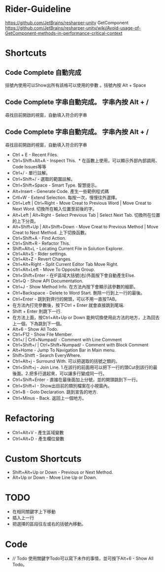 # Rider-Guideline
https://github.com/JetBrains/resharper-unity
GetComponent
https://github.com/JetBrains/resharper-unity/wiki/Avoid-usage-of-GetComponent-methods-in-performance-critical-context
# Shortcuts
## Code Complete 自動完成
 括號內使用可以Show出所有該格可以使用的參數 。括號內按 Alt + Space 
 
## Code Complete 字串自動完成。 字串內按 Alt + /
尋找目前開啟的視窗，自動填入符合的字串

## Code Complete 字串自動完成。 字串內按 Alt + /
尋找目前開啟的視窗，自動填入符合的字串
 
* Ctrl + E - Recent Files.
* Ctrl+Shift+Alt+A - Inspect This.
  * 在函數上使用，可以顯示外部內部調用、Code Issues等等
* Ctrl+/ - 單行註解。
* Ctrl+Shift+/ - 選取的範圍註解。
* Ctrl+Shift+Space - Smart Type. 智慧提示。
* Alt+Insert - Generate Code. 產生一些範例程式碼
* Crtl+W - Extend Selection. 每按一次，慢慢往外選擇。
* Ctrl+Left | Ctrl+Right - Move Creat to Previous Word | Move Creat to Next Word. 切換所在輸入位置至前後的字。
* Alt+Left | Alt+Right - Select Previous Tab | Select Next Tab. 切換所在位置的上下分頁。
* Alt+Shift+Up | Alt+Shift+Down - Move Creat to Previous Method | Move Creat to Next Method. 上下切換函數。
* Ctrl+Shift+A - Find Action.
* Ctrl+Shift+R - Refactor This.
* Shift+Alt+L - Locating Current File in Solution Explorer.
* Ctrl+Alt+S - Rider settings.
* Ctrl+Alt+Z - Revert Changes.
* Ctrl+Alt+Right - Split Current Editor Tab Move Right.
* Ctrl+Alt+Left - Move To Opposite Group.
* Ctrl+Shift+Enter - 在IF區域大括號(右)外面按下會自動產生Else.
* Ctrl+Q - Show API Documentation.
* Ctrl+J - Show Method Info. 在方法內按下會顯示該參數的細節。
* Ctrl+Backspace - Delete to Word Start. 刪除一行到上一行的最後。
* Ctrl+Enter - 跳到對齊行的開頭，可以不用一直按TAB。
* 在方法內打完參數後，按下Ctrl + Enter 就會直接跳到尾端.
* Shift + Enter 則跳下一行.
* 在方法上面，按Ctrl+Alt+Up or Down 能夠切換使用此方法的地方，上為回去上一個、下為跳到下一個。
* Alt+6 - Show All Todo.
* Ctrl+F12 - Show File Member.
* Ctrl+/ | Crtl+Numpad/ - Comment with Line Comment
* Ctrl+Shift+/ | Ctrl+Shift+Numpad/ - Comment with Block Comment
* Alt+Home - Jump To Navigation Bar in Main menu.
* Shift+Shitft - Search EveryWhere.
* Ctrl+Alt+j - Surround With. 可以把選取的括號之類的。
* Ctrl+Shift+j - Join Line. 1.在該行的前面用可以把下一行的頭Cut到該行的最後面。2.把多行選起來，可以讓多行變成同一行。
* Ctrl+Shift+Enter - 直接在最後面加上分號，並的開頭跳到下一行。
* Ctrl+Shift+I - Show出目前的類別檔案在小視窗內。
* Ctrl+B - Goto Declaration. 跳到宣告的地方.
* Ctrl+Minus - Back. 返回上一個地方。

# Refactoring
* Ctrl+Alt+V - 產生區域變數
* Ctrl+Alt+D - 產生欄位變數

# Custom Shortcuts
* Shift+Alt+Up or Down - Previous or Next Method.
* Alt+Up or Down - Move Line Up or Down.

# TODO
* 在相同關鍵字上下移動
* 插入上一行
* 把選擇的區段往左或右的括號內移動。

# Code
* // Todo 使用關鍵字Todo可以寫下未作的事情，並可按下Alt+6 - Show All Todo。
